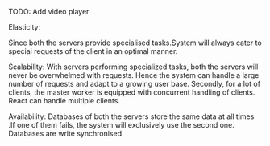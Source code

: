 TODO: Add video player

Elasticity:

Since both the servers provide specialised tasks.System will always cater to special requests
of the client in an optimal manner.

Scalability:
With servers performing specialized tasks, both the servers will never be overwhelmed
with requests. Hence the system can handle a large number of requests and adapt to a
growing user base.
Secondly, for a lot of clients, the master worker is equipped with concurrent handling of clients.
React can handle multiple clients.

Availability:
Databases of both the servers store the same data at all times .If one of them fails, the
system will exclusively use the second one. Databases are write synchronised
